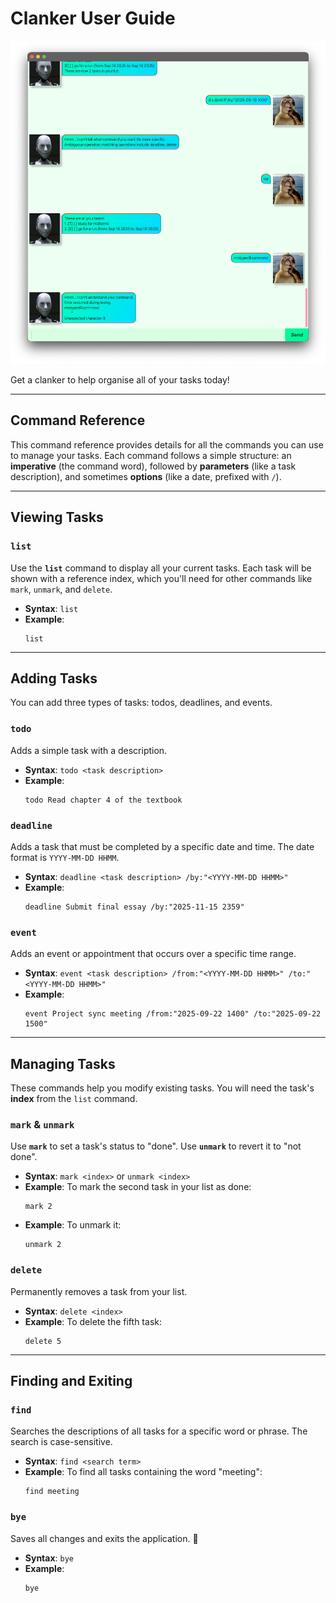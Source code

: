 # Clanker User Guide

![Ui.png](Ui.png)

Get a clanker to help organise all of your tasks today!

---

## Command Reference

This command reference provides details for all the commands you can use to manage your tasks. Each command follows a
simple structure: an **imperative** (the command word), followed by **parameters** (like a task description), and
sometimes **options** (like a date, prefixed with `/`).

-----

## Viewing Tasks

### **`list`**

Use the **`list`** command to display all your current tasks. Each task will be shown with a reference index, which
you'll need for other commands like `mark`, `unmark`, and `delete`.

* **Syntax**: `list`
* **Example**:
  ```
  list
  ```

-----

## Adding Tasks

You can add three types of tasks: todos, deadlines, and events.

### **`todo`**

Adds a simple task with a description.

* **Syntax**: `todo <task description>`
* **Example**:
  ```
  todo Read chapter 4 of the textbook
  ```

### **`deadline`**

Adds a task that must be completed by a specific date and time. The date format is `YYYY-MM-DD HHMM`.

* **Syntax**: `deadline <task description> /by:"<YYYY-MM-DD HHMM>"`
* **Example**:
  ```
  deadline Submit final essay /by:"2025-11-15 2359"
  ```

### **`event`**

Adds an event or appointment that occurs over a specific time range.

* **Syntax**: `event <task description> /from:"<YYYY-MM-DD HHMM>" /to:"<YYYY-MM-DD HHMM>"`
* **Example**:
  ```
  event Project sync meeting /from:"2025-09-22 1400" /to:"2025-09-22 1500"
  ```

-----

## Managing Tasks

These commands help you modify existing tasks. You will need the task's **index** from the `list` command.

### **`mark` & `unmark`**

Use **`mark`** to set a task's status to "done". Use **`unmark`** to revert it to "not done".

* **Syntax**: `mark <index>` or `unmark <index>`
* **Example**: To mark the second task in your list as done:
  ```
  mark 2
  ```
* **Example**: To unmark it:
  ```
  unmark 2
  ```

### **`delete`**

Permanently removes a task from your list.

* **Syntax**: `delete <index>`
* **Example**: To delete the fifth task:
  ```
  delete 5
  ```

-----

## Finding and Exiting

### **`find`**

Searches the descriptions of all tasks for a specific word or phrase. The search is case-sensitive.

* **Syntax**: `find <search term>`
* **Example**: To find all tasks containing the word "meeting":
  ```
  find meeting
  ```

### **`bye`**

Saves all changes and exits the application. 👋

* **Syntax**: `bye`
* **Example**:
  ```
  bye
  ```